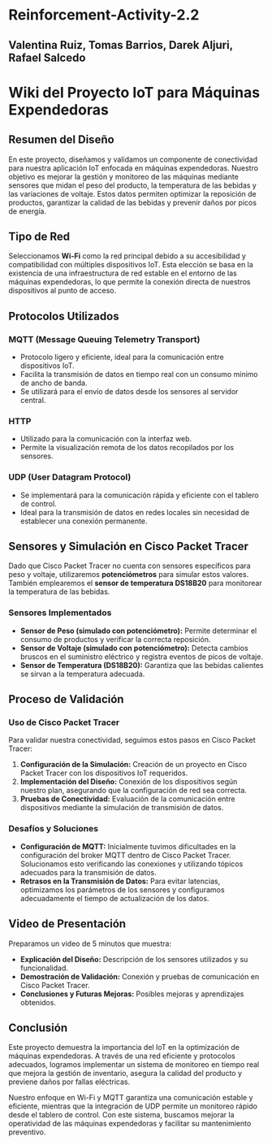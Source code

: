 # Reinforcement-Activity-2.2
## Valentina Ruiz, Tomas Barrios, Darek Aljuri, Rafael Salcedo
# Wiki del Proyecto IoT para Máquinas Expendedoras

## Resumen del Diseño
En este proyecto, diseñamos y validamos un componente de conectividad para nuestra aplicación IoT enfocada en máquinas expendedoras. Nuestro objetivo es mejorar la gestión y monitoreo de las máquinas mediante sensores que midan el peso del producto, la temperatura de las bebidas y las variaciones de voltaje. Estos datos permiten optimizar la reposición de productos, garantizar la calidad de las bebidas y prevenir daños por picos de energía.

## Tipo de Red
Seleccionamos **Wi-Fi** como la red principal debido a su accesibilidad y compatibilidad con múltiples dispositivos IoT. Esta elección se basa en la existencia de una infraestructura de red estable en el entorno de las máquinas expendedoras, lo que permite la conexión directa de nuestros dispositivos al punto de acceso.

## Protocolos Utilizados
### MQTT (Message Queuing Telemetry Transport)
- Protocolo ligero y eficiente, ideal para la comunicación entre dispositivos IoT.
- Facilita la transmisión de datos en tiempo real con un consumo mínimo de ancho de banda.
- Se utilizará para el envío de datos desde los sensores al servidor central.

### HTTP
- Utilizado para la comunicación con la interfaz web.
- Permite la visualización remota de los datos recopilados por los sensores.

### UDP (User Datagram Protocol)
- Se implementará para la comunicación rápida y eficiente con el tablero de control.
- Ideal para la transmisión de datos en redes locales sin necesidad de establecer una conexión permanente.

## Sensores y Simulación en Cisco Packet Tracer
Dado que Cisco Packet Tracer no cuenta con sensores específicos para peso y voltaje, utilizaremos **potenciómetros** para simular estos valores. También emplearemos el **sensor de temperatura DS18B20** para monitorear la temperatura de las bebidas.

### Sensores Implementados
- **Sensor de Peso (simulado con potenciómetro):** Permite determinar el consumo de productos y verificar la correcta reposición.
- **Sensor de Voltaje (simulado con potenciómetro):** Detecta cambios bruscos en el suministro eléctrico y registra eventos de picos de voltaje.
- **Sensor de Temperatura (DS18B20):** Garantiza que las bebidas calientes se sirvan a la temperatura adecuada.

## Proceso de Validación
### Uso de Cisco Packet Tracer
Para validar nuestra conectividad, seguimos estos pasos en Cisco Packet Tracer:

1. **Configuración de la Simulación:** Creación de un proyecto en Cisco Packet Tracer con los dispositivos IoT requeridos.
2. **Implementación del Diseño:** Conexión de los dispositivos según nuestro plan, asegurando que la configuración de red sea correcta.
3. **Pruebas de Conectividad:** Evaluación de la comunicación entre dispositivos mediante la simulación de transmisión de datos.

### Desafíos y Soluciones
- **Configuración de MQTT:** Inicialmente tuvimos dificultades en la configuración del broker MQTT dentro de Cisco Packet Tracer. Solucionamos esto verificando las conexiones y utilizando tópicos adecuados para la transmisión de datos.
- **Retrasos en la Transmisión de Datos:** Para evitar latencias, optimizamos los parámetros de los sensores y configuramos adecuadamente el tiempo de actualización de los datos.

## Video de Presentación
Preparamos un video de 5 minutos que muestra:
- **Explicación del Diseño:** Descripción de los sensores utilizados y su funcionalidad.
- **Demostración de Validación:** Conexión y pruebas de comunicación en Cisco Packet Tracer.
- **Conclusiones y Futuras Mejoras:** Posibles mejoras y aprendizajes obtenidos.

## Conclusión
Este proyecto demuestra la importancia del IoT en la optimización de máquinas expendedoras. A través de una red eficiente y protocolos adecuados, logramos implementar un sistema de monitoreo en tiempo real que mejora la gestión de inventario, asegura la calidad del producto y previene daños por fallas eléctricas. 

Nuestro enfoque en Wi-Fi y MQTT garantiza una comunicación estable y eficiente, mientras que la integración de UDP permite un monitoreo rápido desde el tablero de control. Con este sistema, buscamos mejorar la operatividad de las máquinas expendedoras y facilitar su mantenimiento preventivo.
```

